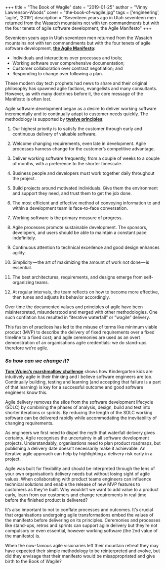 +++
title = "The Book of Wagile"
date = "2019-01-25"
author = "Vinny Lawrenson-Woods"
cover = "the-book-of-wagile.jpg"
tags = ['engineering', 'agile', '2019']
description = "Seventeen years ago in Utah seventeen men returned from the Wasatch mountains not with ten commandments but with the four tenets of agile software development, the Agile Manifesto"
+++

Seventeen years ago in Utah seventeen men returned from the Wasatch mountains not with ten commandments but with the four tenets of agile software development, **[the Agile Manifesto](http://agilemanifesto.org/)**: 

* Individuals and interactions over processes and tools;
* Working software over comprehensive documentation;
* Customer collaboration over contract negotiation; and
* Responding to change over following a plan.

These modern day tech prophets had news to share and their original philosophy has spawned agile factions, evangelists and many consultants. However, as with many doctrines before it, the core message of the Manifesto is often lost.

Agile software development began as a desire to deliver working software incrementally and to continually adapt to customer needs quickly. The methodology is supported by **[twelve principles](http://agilemanifesto.org/principles.html)**:

1. Our highest priority is to satisfy the customer through early and continuous delivery of valuable software.

2. Welcome changing requirements, even late in development. Agile processes harness change for the customer’s competitive advantage.

3. Deliver working software frequently, from a couple of weeks to a couple of months, with a preference to the shorter timescale.

4. Business people and developers must work together daily throughout the project.

5. Build projects around motivated individuals. Give them the environment and support they need, and trust them to get the job done.

6. The most efficient and effective method of conveying information to and within a development team is face-to-face conversation.

7. Working software is the primary measure of progress.

8. Agile processes promote sustainable development. The sponsors, developers, and users should be able to maintain a constant pace indefinitely.

9. Continuous attention to technical excellence and good design enhances agility.

10. Simplicity — the art of maximizing the amount of work not done — is essential.

11. The best architectures, requirements, and designs emerge from self-organizing teams.

12. At regular intervals, the team reflects on how to become more effective, then tunes and adjusts its behavior accordingly.

Over time the documented values and principles of agile have been misinterpreted, misunderstood and merged with other methodologies. One such conflation has resulted in “iterative waterfall” or “wagile” delivery.

This fusion of practices has led to the misuse of terms like minimum viable product (MVP) to describe the delivery of fixed requirements over a fixed timeline to a fixed cost; and agile ceremonies are used as an overt demonstration of an organisations agile credentials: we do stand-ups therefore we’re agile.

### **_So how can we change it?_**

**[Tom Wujec’s marshmallow challenge](https://www.ted.com/talks/tom_wujec_build_a_tower)** shows how Kindergarten kids are intuitively agile in their thinking and I believe software engineers are too. Continually building, testing and learning (and accepting that failure is a part of that learning) is key for a successful outcome and good software engineers know this.

Agile delivery removes the silos from the software development lifecycle (SDLC) by combining the phases of analysis, design, build and test into shorter iterations or sprints. By reducing the length of the SDLC working software can be delivered rapidly while accommodating the inevitability of changing requirements.

As engineers we first need to dispel the myth that waterfall delivery gives certainty. Agile recognises the uncertainty in all software development projects. Understandably, organisations need to plan product roadmaps, but publishing a delivery date doesn’t necessarily make it achievable. An iterative agile approach can help by highlighting a delivery risk early in a project.

Agile was built for flexibility and should be interpreted through the lens of your own organisation’s delivery needs but without losing sight of agile values. When collaborating with product teams engineers can influence technical solutions and enable the release of new MVP features to customers as they’re built. Why wouldn’t we want to add value to a product early, learn from our customers and change requirements in real time before the finished product is delivered?

It’s also important to not to conflate processes and outcomes. It’s crucial that organisations undergoing agile transformations embed the values of the manifesto before delivering on its principles. Ceremonies and processes like stand-ups, retros and sprints can support agile delivery but they’re not compulsory or even essential, however working software (the 2nd value of the manifesto) is.

When the now-famous agile visionaries left their mountain retreat they may have expected their simple methodology to be reinterpreted and evolve, but did they envisage that their manifesto would be misappropriated and give birth to the Book of Wagile?

